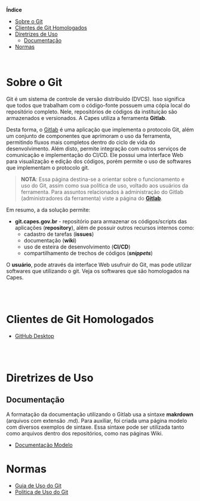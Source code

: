 **Índice**
- [Sobre o Git](#sobre-o-git)
- [Clientes de Git Homologados](#clientes-de-git-homologados)
- [Diretrizes de Uso](#diretrizes-de-uso)
  - [Documentação](#documentação)
- [Normas](#normas)

<br>

# Sobre o Git
Git é um sistema de controle de versão distribuído (DVCS). Isso significa que todos que trabalham com o código-fonte possuem uma cópia local do repositório completo. Nele, repositórios de códigos da instituição são armazenados e versionados. A Capes utiliza a ferramenta **Gitlab**.

Desta forma, o [Gitlab](https://about.gitlab.com/features/) é uma aplicação que implementa o protocolo Git, além um conjunto de componentes que aprimoram o uso da ferramenta, permitindo fluxos mais completos dentro do ciclo de vida do desenvolvimento. Além disto, permite integração com outros serviços de comunicação e implementação do CI/CD. Ele possui uma interface Web para visualização e edição dos códigos, porém permite o uso de softwares que implementam o protocolo git.

> **NOTA**: Essa página destina-se a orientar sobre o funcionamento e uso do Git, assim como sua política de uso, voltado aos usuários da ferramenta. Para assuntos relacionados à administração do Gitlab (administradores da ferramenta) viste a página do **[Gitlab](https://git.capes.gov.br/cgii/armazenamento/git/gitlab/wikis/home)**. 

Em resumo, a da solução permite:
* **git.capes.gov.br** - repositório para armazenar os códigos/scripts das aplicações (**repository**), além de possuir outros recursos internos como: 
  * cadastro de tarefas (**issues**)
  * documentação (**wiki**) 
  * uso de esteira de desenvolvimento (**CI/CD**)
  * compartilhamento de trechos de códigos (***snippets***)

O **usuário**, pode através da interface Web usufruir do Git, mas pode utilizar softwares que utilizando o git. Veja os softwares que são homologados na Capes.

<br><br>

# Clientes de Git Homologados
* [GitHub Desktop](./procedimentos-operacionais/githubdesktop.md)


<br><br>

# Diretrizes de Uso
## Documentação
A formatação da documentação utilizando o Gitlab usa a sintaxe **makrdown** (arquivos com extensão .md). Para auxiliar, foi criada uma página modelo com diversos exemplos de sintaxe.
Essa sintaxe pode ser utilizada tanto como arquivos dentro dos repositórios, como nas páginas Wiki. 

* [Documentação Modelo](https://git.capes.gov.br/cgii/armazenamento/git/gitlab-wiki-modelo)

# Normas
* [Guia de Uso do Git](./norma-de-uso/Guia-de-uso-Git.md)
* [Politica de Uso do Git](./norma-de-uso/Politica_de_Uso.md)
 